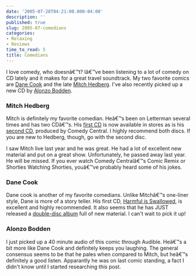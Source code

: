 ```yaml
---
date: '2005-07-28T04:21:00.000-04:00'
description: ''
published: true
slug: 2005-07-comedians
categories:
- Relaxing
- Reviews
time_to_read: 5
title: Comedians
---
```


I love comedy, who doesnâ€™t? Iâ€™ve been listening to a lot of comedy on CD lately and it makes for a great travel soundtrack. My two favorite comics are [Dane Cook](http://www.danecook.com/) and the late [Mitch Hedberg](http://www.mitchhedberg.net/). I've also recently picked up a new CD by [Alonzo Bodden](http://www.amazon.com/exec/obidos/ASIN/B00005A0BA/qid=1122553654/sr=2-1/ref=pd_bbs_b_2_1/102-9141661-0839330).

<h3>Mitch Hedberg</h3>

Mitch is definitely my favorite comedian. Heâ€™s been on Letterman several times and has two CDâ€™s. His [first CD](http://www.amazon.com/exec/obidos/tg/detail/-/B0000YTOQM/qid=1122553318/sr=8-2/ref=pd_bbs_2/102-9141661-0839330?v=glance&amp;s=music&amp;n=507846) is now available in stores as is his [second CD](http://www.amazon.com/exec/obidos/tg/detail/-/B0000DZ3HR/qid=1122553318/sr=8-1/ref=pd_bbs_1/102-9141661-0839330?v=glance&amp;s=music&amp;n=507846), produced by Comedy Central. I highly recommend both discs. If you are new to Hedberg, though, go with the second disc.

I saw Mitch live last year and he was great. He had a lot of excellent new material and put on a great show. Unfortunately, he passed away last year. He will be missed. If you ever watch Comedy Centralâ€™s Comic Remix or Shorties Watching Shorties, youâ€™ve probably heard some of his jokes.

<h3>Dane Cook</h3>

Dane cook is another of my favorite comedians. Unlike Mitchâ€™s one-liner style, Dane is more of a story teller. His first CD, [Harmful is Swallowed](http://www.amazon.com/exec/obidos/ASIN/B00009V7U2/qid=1122553515/sr=2-2/ref=pd_bbs_b_2_2/102-9141661-0839330), is excellent and highly recommended. It also seems that he has JUST released a [double-disc album](http://www.amazon.com/exec/obidos/ASIN/B00009V7U2/qid=1122553515/sr=2-2/ref=pd_bbs_b_2_2/102-9141661-0839330) full of new material. I can't wait to pick it up!

<h3>Alonzo Bodden</h3>

I just picked up a 40 minute audio of this comic through Audible. Heâ€™s a bit more like Dane Cook and definitely keeps you laughing. The general consensus seems to be that he pales when compared to Mitch, but heâ€™s definitely a good listen. Apparantly he was on last comic standing, a fact I didn't know until I started researching this post.